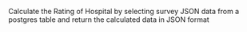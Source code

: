 Calculate the Rating of Hospital by selecting survey JSON data from a postgres table and return the calculated data in JSON format

